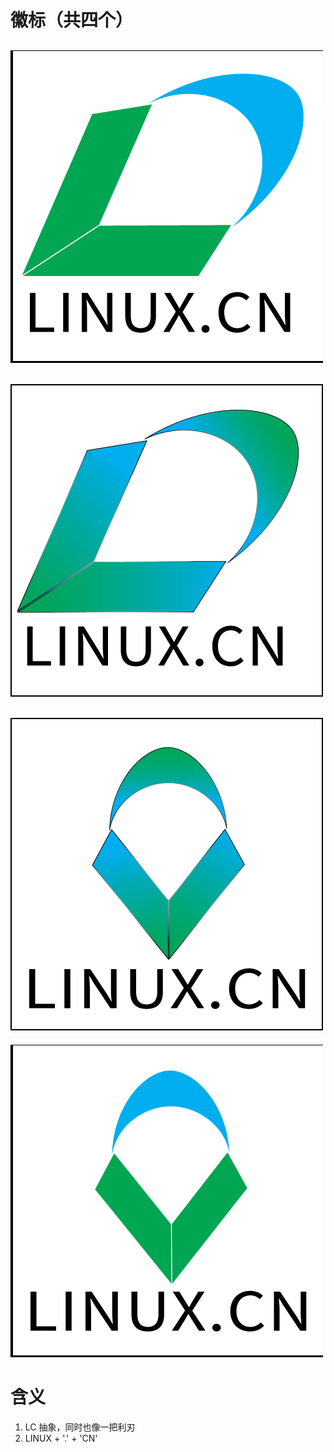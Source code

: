 # 徽标（共四个）
![logo5](logo5.png)
---
![logo6](logo6.png)
---
![logo7](logo7.png)
---
![logo8](logo8.png)

# 含义
1. LC 抽象，同时也像一把利刃
2. LINUX + '.' + 'CN'


